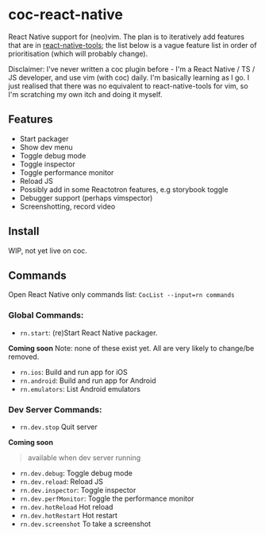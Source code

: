 # coc-react-native

React Native support for (neo)vim. The plan is to iteratively add features that are in [react-native-tools](https://github.com/Microsoft/vscode-react-native); the list below is a vague feature list in order of prioritisation (which will probably change).

Disclaimer: I've never written a coc plugin before - I'm a React Native / TS / JS developer, and use vim (with coc) daily. I'm basically learning as I go. I just realised that there was no equivalent to react-native-tools for vim, so I'm scratching my own itch and doing it myself.

## Features

- Start packager
- Show dev menu
- Toggle debug mode
- Toggle inspector
- Toggle performance monitor
- Reload JS
- Possibly add in some Reactotron features, e.g storybook toggle
- Debugger support (perhaps vimspector)
- Screenshotting, record video

## Install

WIP, not yet live on coc.

## Commands

Open React Native only commands list: `CocList --input=rn commands`

### Global Commands:
- `rn.start`: (re)Start React Native packager.

**Coming soon**
Note: none of these exist yet. All are very likely to change/be removed.

- `rn.ios`: Build and run app for iOS
- `rn.android`: Build and run app for Android
- `rn.emulators`: List Android emulators

### Dev Server Commands:
- `rn.dev.stop` Quit server

**Coming soon**
> available when dev server running

- `rn.dev.debug`: Toggle debug mode
- `rn.dev.reload`: Reload JS
- `rn.dev.inspector`: Toggle inspector
- `rn.dev.perfMonitor`: Toggle the performance monitor
- `rn.dev.hotReload` Hot reload
- `rn.dev.hotRestart` Hot restart
- `rn.dev.screenshot` To take a screenshot
